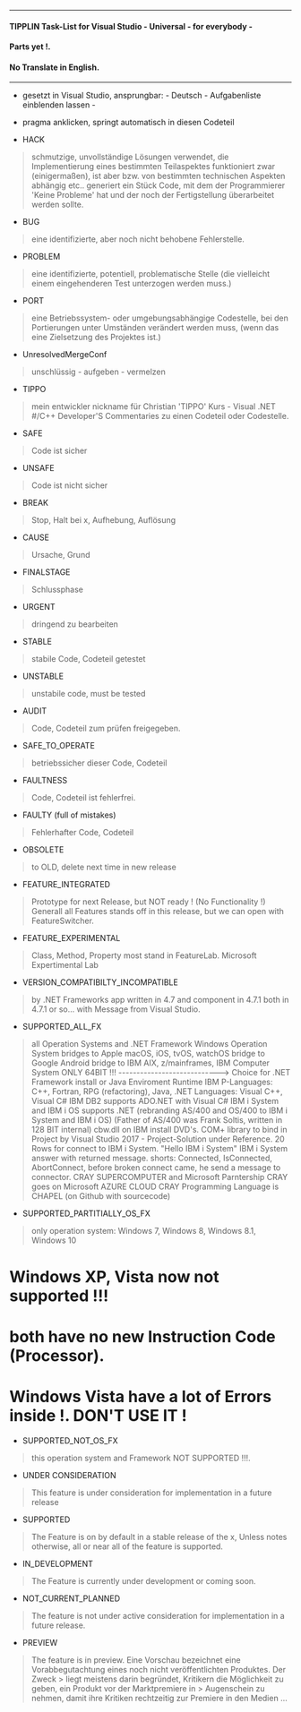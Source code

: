 ----
#### TIPPLIN             Task-List for Visual Studio -   Universal   -   for everybody -
#### Parts yet !. 
#### No Translate in English.
----
- gesetzt in Visual Studio, ansprungbar: - Deutsch - Aufgabenliste einblenden lassen -
- pragma anklicken, springt automatisch in diesen Codeteil

- HACK
> schmutzige, unvollständige Lösungen verwendet, die Implementierung eines
> bestimmten Teilaspektes funktioniert zwar (einigermaßen), ist aber bzw. von
> bestimmten technischen Aspekten abhängig etc.. generiert ein Stück Code, mit
> dem der Programmierer 'Keine Probleme' hat und der noch der Fertigstellung
> überarbeitet werden sollte.

- BUG
> eine identifizierte, aber noch nicht behobene Fehlerstelle.

- PROBLEM
> eine identifizierte, potentiell, problematische Stelle (die vielleicht einem
> eingehenderen Test unterzogen werden muss.)

- PORT
> eine Betriebssystem- oder umgebungsabhängige Codestelle, bei den Portierungen
> unter Umständen verändert werden muss,
> (wenn das eine Zielsetzung des Projektes ist.)

- UnresolvedMergeConf
> unschlüssig - aufgeben - vermelzen

- TIPPO 
> mein entwickler nickname für Christian 'TIPPO' Kurs - 
> Visual .NET #/C++ Developer'S Commentaries 
> zu einen Codeteil oder Codestelle.

- SAFE
> Code ist sicher

- UNSAFE
> Code ist nicht sicher

- BREAK
> Stop, Halt bei x, Aufhebung, Auflösung

- CAUSE
> Ursache, Grund

- FINALSTAGE
> Schlussphase

- URGENT
> dringend zu bearbeiten

- STABLE
> stabile Code, Codeteil getestet

- UNSTABLE
> unstabile code, must be tested

- AUDIT
> Code, Codeteil zum prüfen freigegeben.

- SAFE_TO_OPERATE
> betriebssicher dieser Code, Codeteil

- FAULTNESS
> Code, Codeteil ist fehlerfrei.

- FAULTY (full of mistakes)
> Fehlerhafter Code, Codeteil

- OBSOLETE
> to OLD, delete next time in new release

- FEATURE_INTEGRATED
> Prototype for next Release, but NOT ready ! (No Functionality !)
> Generall all Features stands off in this release,
> but we can open with FeatureSwitcher.

- FEATURE_EXPERIMENTAL
> Class, Method, Property most stand in FeatureLab.
> Microsoft Expertimental Lab
 
 - VERSION_COMPATIBILTY_INCOMPATIBLE
 > by .NET Frameworks
 > app written in 4.7 and component in 4.7.1
 > both in 4.7.1 or so...
 > with Message from Visual Studio.

- SUPPORTED_ALL_FX
> all Operation Systems and .NET Framework
> Windows Operation System
> bridges to Apple macOS, iOS, tvOS, watchOS
> bridge to Google Android
> bridge to IBM AIX, z/mainframes,
> IBM Computer System ONLY 64BIT !!! ---------------------------->
> Choice for .NET Framework install or Java Enviroment Runtime
> IBM P-Languages: C++, Fortran, RPG (refactoring), Java,
> .NET Languages: Visual C++, Visual C#
> IBM DB2 supports ADO.NET with Visual C#
> IBM i System and IBM i OS supports .NET
> (rebranding AS/400 and OS/400 to IBM i System and IBM i OS)
> (Father of AS/400 was Frank Soltis, written in 128 BIT internal)
> cbw.dll on IBM install DVD's. COM+ library to bind in Project by
> Visual Studio 2017 - Project-Solution under Reference.
> 20 Rows for connect to IBM i System. "Hello IBM i System"
> IBM i System answer with returned message.
> shorts: Connected, IsConnected, AbortConnect,
> before broken connect came, he send a message to connector.
> CRAY SUPERCOMPUTER and Microsoft Parntership
> CRAY goes on Microsoft AZURE CLOUD
> CRAY Programming Language is CHAPEL (on Github with sourcecode)
>

- SUPPORTED_PARTITIALLY_OS_FX
> only operation system: Windows 7, Windows 8, Windows 8.1, Windows 10
# Windows XP, Vista now not supported !!!
# both have no new Instruction Code (Processor).
# Windows Vista have a lot of Errors inside !. DON'T USE IT !

- SUPPORTED_NOT_OS_FX
> this operation system and Framework NOT SUPPORTED !!!.

- UNDER CONSIDERATION
> This feature is under consideration for implementation in a future release

- SUPPORTED
> The Feature is on by default in a stable release of the x,
> Unless notes otherwise, all or near all of the feature is supported.

- IN_DEVELOPMENT
> The Feature is currently under development or coming soon.

- NOT_CURRENT_PLANNED
> The feature is not under active consideration for implementation in a future release.

- PREVIEW
> The feature is in preview.
> Eine Vorschau bezeichnet eine Vorabbegutachtung eines noch nicht veröffentlichten Produktes. Der Zweck > 
> liegt meistens darin begründet, Kritikern die Möglichkeit zu geben, ein Produkt vor der Marktpremiere in > 
> Augenschein zu nehmen, damit ihre Kritiken rechtzeitig zur Premiere in den Medien ...










































